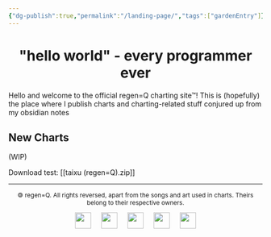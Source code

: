 ```yaml
---
{"dg-publish":true,"permalink":"/landing-page/","tags":["gardenEntry"]}
---
```


<h1 style="text-align: center;">"hello world" - every programmer ever</h1>
Hello and welcome to the official regen=Q charting site™! This is (hopefully) the place where I publish charts and charting-related stuff conjured up from my obsidian notes

## New Charts
(WIP)

Download test: [[taixu (regen=Q).zip]]

---
<p style="text-align: center; font-size: 12px;">🄯 regen=Q. All rights reversed, apart from the songs and art used in charts. Theirs belong to their respective owners.</p>
<div style="display: flex; flex-direction: row; justify-content: center; gap: 20px;">
	<a href="https://www.youtube.com/@regen-Q"><img src="youtube.svg" width="32"></a>
	<a href="https://space.bilibili.com/3546594718780149"><img src="bilibili.svg" width="32"></a>
	<a href="https://regenq.itch.io/"><img src="itch.svg" width="32"></a>
	<a href="https://bsky.app/profile/regen-q.bsky.social"><img src="bluesky.svg" width="32"></a>
	<a href="https://github.com/keannyooi"><img src="github.svg" width="32"></a>
</div>
